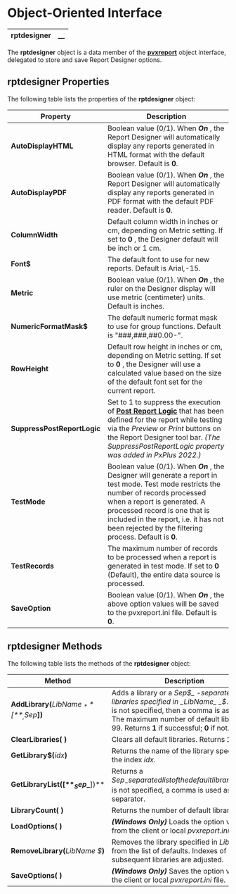 # Object-Oriented Interface  
  
**rptdesigner** |  **__**  
---|---  
  
The **rptdesigner** object is a data member of the **[pvxreport](../pvxreport/Overview.md)** object interface, delegated to store and save Report Designer options.

## rptdesigner Properties

The following table lists the properties of the **rptdesigner** object:

**Property** |  **Description**  
---|---  
**AutoDisplayHTML** |  Boolean value (0/1). When **_On_** , the Report Designer will automatically display any reports generated in HTML format with the default browser. Default is **0**.  
**AutoDisplayPDF** |  Boolean value (0/1). When **_On_** , the Report Designer will automatically display any reports generated in PDF format with the default PDF reader. Default is **0**.  
**ColumnWidth** |  Default column width in inches or cm, depending on Metric setting. If set to **0** , the Designer default will be inch or 1 cm.  
**Font$** |  The default font to use for new reports. Default is Arial,-15.  
**Metric** |  Boolean value (0/1). When **_On_** , the ruler on the Designer display will use metric (centimeter) units. Default is inches.  
**NumericFormatMask$** |  The default numeric format mask to use for group functions. Default is "###,###,##0.00-".  
**RowHeight** |  Default row height in inches or cm, depending on Metric setting. If set to **0** , the Designer will use a calculated value based on the size of the default font set for the current report.  
**SuppressPostReportLogic** |  Set to 1 to suppress the execution of **[Post Report Logic](../../Designing%20a%20Report/Report%20Options/Overview.htm#post_rpt)** that has been defined for the report while testing via the _Preview_ or _Print_ buttons on the Report Designer tool bar. _(The SuppressPostReportLogic property was added in PxPlus 2022.)_  
**TestMode** |  Boolean value (0/1). When **_On_** , the Designer will generate a report in test mode. Test mode restricts the number of records processed when a report is generated. A processed record is one that is included in the report, i.e. it has not been rejected by the filtering process. Default is **0**.  
**TestRecords** |  The maximum number of records to be processed when a report is generated in test mode. If set to **0** (Default), the entire data source is processed.  
**SaveOption** |  Boolean value (0/1). When **_On_** , the above option values will be saved to the pvxreport.ini file. Default is **0**.  
  
## rptdesigner Methods

The following table lists the methods of the **rptdesigner** object:

**Method** |  **Description**  
---|---  
**AddLibrary(**_LibName_ _$_**[**_,Sep$_**])** |  Adds a library or a _Sep$_ -separated list of libraries specified in _LibName_ _$_. If _Sep$_ is not specified, then a comma is assumed. The maximum number of default libraries is 99. Returns **1** if successful; **0** if not.  
**ClearLibraries( )** |  Clears all default libraries. Returns **1**.  
**GetLibrary$(**_idx_**)** |  Returns the name of the library specified by the index _idx_.  
**GetLibraryList$([**_Sep$_**])** |  Returns a _Sep$_ -separated list of the default libraries. If _Sep$_ is not specified, a comma is used as the separator.  
**LibraryCount( )** |  Returns the number of default libraries.  
**LoadOptions( )** |  **_(Windows Only)_** Loads the option values from the client or local _pvxreport.ini_ file.  
**RemoveLibrary(**_LibName_ _$_**)** |  Removes the library specified in _LibName_ _$_ from the list of defaults. Indexes of subsequent libraries are adjusted.  
**SaveOptions( )** |  **_(Windows Only)_** Saves the option values in the client or local _pvxreport.ini_ file.
